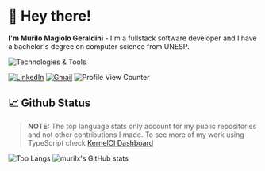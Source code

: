 # 👋 Hey there!

**I'm Murilo Magiolo Geraldini** - I'm a fullstack software developer and I have a bachelor's degree on computer science from UNESP.

![Technologies & Tools](https://skillicons.dev/icons?i=js,ts,html,css,tailwind,react,py,django,postgresql,docker,git,c,cpp)

[![LinkedIn](https://img.shields.io/badge/-LinkedIn-blue?style=plastic&logo=Linkedin&logoColor=white)](https://www.linkedin.com/in/murilo-magiolo-geraldini-585066198/)
[![Gmail](https://img.shields.io/badge/-Gmail-c14438?style=plastic&logo=Gmail&logoColor=white)](mailto:murilo.geraldini02@gmail.com)
![Profile View Counter](https://komarev.com/ghpvc/?username=murilx&color=green&style=plastic&label=Views)


## 📈 Github Status

> **NOTE:** The top language stats only account for my public repositories and not other contributions I made. To see more of my work using TypeScript check
> [KernelCI Dashboard](https://github.com/kernelci/dashboard)

![Top Langs](https://github-readme-stats.vercel.app/api/top-langs/?username=murilx&size_weight=0.5&count_weight=0.5&langs_count=3&hide=jupyter%20notebook)
![murilx's GitHub stats](https://github-readme-stats.vercel.app/api?username=murilx&show_icons=true&line_height=27)

